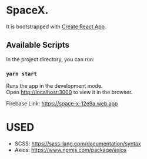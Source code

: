 # SpaceX.

It is bootstrapped with [Create React App](https://github.com/facebook/create-react-app).

## Available Scripts

In the project directory, you can run:

### `yarn start`

Runs the app in the development mode.<br />
Open [http://localhost:3000](http://localhost:3000) to view it in the browser.

Firebase Link:
https://space-x-12e9a.web.app

# USED

-   SCSS: https://sass-lang.com/documentation/syntax
-   Axios: https://www.npmjs.com/package/axios
